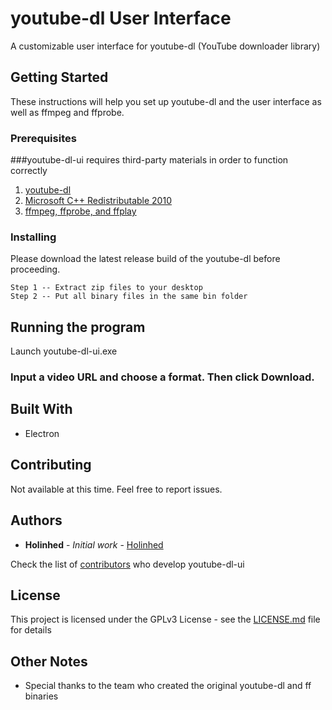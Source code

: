 # youtube-dl User Interface

A customizable user interface for youtube-dl (YouTube downloader library)

## Getting Started

These instructions will help you set up youtube-dl and the user interface as well as ffmpeg and ffprobe.

### Prerequisites

###youtube-dl-ui requires third-party materials in order to function correctly

1. [youtube-dl](https://youtube-dl.org)
2. [Microsoft C++ Redistributable 2010](https://www.microsoft.com/en-US/Download/confirmation.aspx?id=14632)
3. [ffmpeg, ffprobe, and ffplay](https://ffbinaries.com/downloads)


### Installing

Please download the latest release build of the youtube-dl before proceeding.

```
Step 1 -- Extract zip files to your desktop
Step 2 -- Put all binary files in the same bin folder
```

## Running the program

Launch youtube-dl-ui.exe

### Input a video URL and choose a format. Then click Download.

## Built With

* Electron

## Contributing

Not available at this time.
Feel free to report issues.

## Authors

* **Holinhed** - *Initial work* - [Holinhed](https://github.com/Holinhed)

Check the list of [contributors](https://github.com/Holinhed-Studio/youtube-dl-ui/graphs/contributors) who develop youtube-dl-ui

## License

This project is licensed under the GPLv3 License - see the [LICENSE.md](LICENSE.md) file for details

## Other Notes

* Special thanks to the team who created the original youtube-dl and ff binaries
